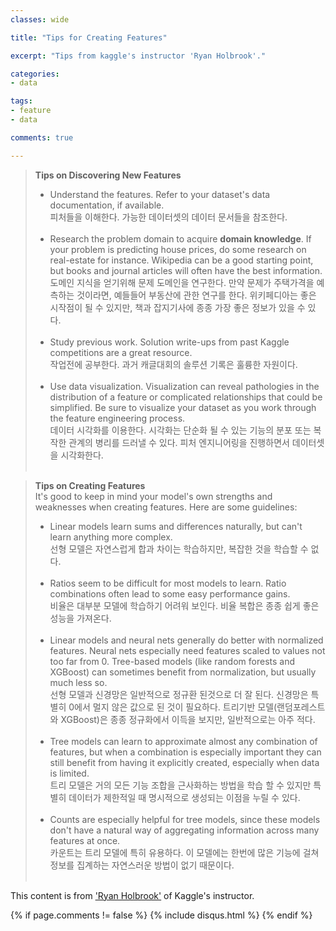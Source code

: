 ```yaml
---
classes: wide

title: "Tips for Creating Features"

excerpt: "Tips from kaggle's instructor 'Ryan Holbrook'."

categories:
- data

tags:
- feature
- data

comments: true

---
```


> **Tips on Discovering New Features**
> * Understand the features. Refer to your dataset's data documentation, if available.<br>
> 피처들을 이해한다. 가능한 데이터셋의 데이터 문서들을 참조한다.<br><br>
> * Research the problem domain to acquire **domain knowledge**. If your problem is predicting house prices, do some research on real-estate for instance. Wikipedia can be a good starting point, but books and journal articles will often have the best information.<br>
> 도메인 지식을 얻기위해 문제 도메인을 연구한다. 만약 문제가 주택가격을 예측하는 것이라면, 예들들어 부동산에 관한 연구를 한다. 위키페디아는 좋은 시작점이 될 수 있지만, 책과 잡지기사에 종종 가장 좋은 정보가 있을 수 있다.<br><br>
> * Study previous work. Solution write-ups from past Kaggle competitions are a great resource.<br>
> 작업전에 공부한다. 과거 캐글대회의 솔루션 기록은 훌륭한 자원이다.<br><br>
> * Use data visualization. Visualization can reveal pathologies in the distribution of a feature or complicated relationships that could be simplified. Be sure to visualize your dataset as you work through the feature engineering process.<br>
> 데이터 시각화를 이용한다. 시각화는 단순화 될 수 있는 기능의 분포 또는 복작한 관계의 병리를 드러낼 수 있다. 피처 엔지니어링을 진행하면서 데이터셋을 시각화한다.<br><br>


> **Tips on Creating Features** <br>
> It's good to keep in mind your model's own strengths and weaknesses when creating features. Here are some guidelines:<br>
> * Linear models learn sums and differences naturally, but can't learn anything more complex.<br>
> 선형 모델은 자연스럽게 합과 차이는 학습하지만, 복잡한 것을 학습할 수 없다.<br><br>
> * Ratios seem to be difficult for most models to learn. Ratio combinations often lead to some easy performance gains.<br>
> 비율은 대부분 모델에 학습하기 어려워 보인다. 비율 복합은 종종 쉽게 좋은 성능을 가져온다.<br><br>
> * Linear models and neural nets generally do better with normalized features. Neural nets especially need features scaled to values not too far from 0. Tree-based models (like random forests and XGBoost) can sometimes benefit from normalization, but usually much less so.<br>
> 선형 모델과 신경망은 일반적으로 정규환 된것으로 더 잘 된다. 신경망은 특별히 0에서 멀지 않은 값으로 된 것이 필요하다. 트리기반 모델(랜덤포레스트와 XGBoost)은 종종 정규화에서 이득을 보지만, 일반적으로는 아주 적다.<br><br>
> * Tree models can learn to approximate almost any combination of features, but when a combination is especially important they can still benefit from having it explicitly created, especially when data is limited.<br>
> 트리 모델은 거의 모든 기능 조합을 근사화하는 방법을 학습 할 수 있지만 특별히 데이터가 제한적일 때 명시적으로 생성되는 이점을 누릴 수 있다.<br><br> 
> * Counts are especially helpful for tree models, since these models don't have a natural way of aggregating information across many features at once.<br>
> 카운트는 트리 모델에 특히 유용하다. 이 모델에는 한번에 많은 기능에 걸쳐 정보를 집계하는 자연스러운 방법이 없기 때문이다.<br><br>


This content is from ['Ryan Holbrook'](https://www.kaggle.com/code/ryanholbrook/creating-features) of Kaggle's instructor.

{% if page.comments != false %}
{% include disqus.html %}
{% endif %}

